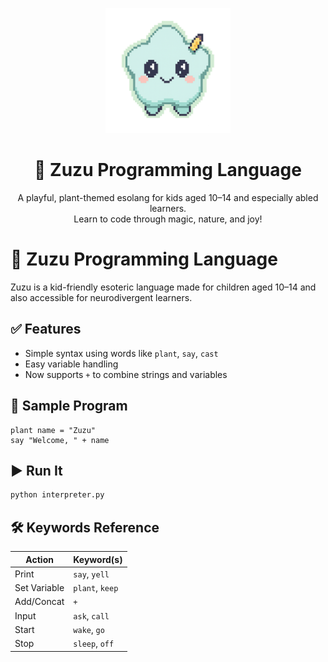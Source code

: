 
<p align="center">
  <img src="icon.png" alt="Zuzu Logo" width="200"/>
</p>

<h1 align="center">🌼 Zuzu Programming Language</h1>

<p align="center">
  A playful, plant-themed esolang for kids aged 10–14 and especially abled learners. <br>
  Learn to code through magic, nature, and joy!
</p>


# 🌼 Zuzu Programming Language

Zuzu is a kid-friendly esoteric language made for children aged 10–14 and also accessible for neurodivergent learners.

## ✅ Features

- Simple syntax using words like `plant`, `say`, `cast`
- Easy variable handling
- Now supports `+` to combine strings and variables

## 🧪 Sample Program
```zuzu
plant name = "Zuzu"
say "Welcome, " + name
```

## ▶️ Run It

```bash
python interpreter.py
```

## 🛠 Keywords Reference

| Action        | Keyword(s)        |
|---------------|-------------------|
| Print         | `say`, `yell`     |
| Set Variable  | `plant`, `keep`   |
| Add/Concat    | `+`               |
| Input         | `ask`, `call`     |
| Start         | `wake`, `go`      |
| Stop          | `sleep`, `off`    |
